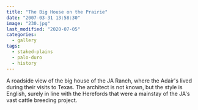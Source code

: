 ```yaml
---
title: "The Big House on the Prairie"
date: "2007-03-31 13:58:30"
image: "230.jpg"
last_modified: "2020-07-05"
categories:
  - gallery
tags:
  - staked-plains
  - palo-duro
  - history  
---
```


A roadside view of the big house of the JA Ranch, where the Adair's lived during their visits to Texas. The architect is not known, but the style is English, surely in line with the Herefords that were a mainstay of the JA's vast cattle breeding project.

